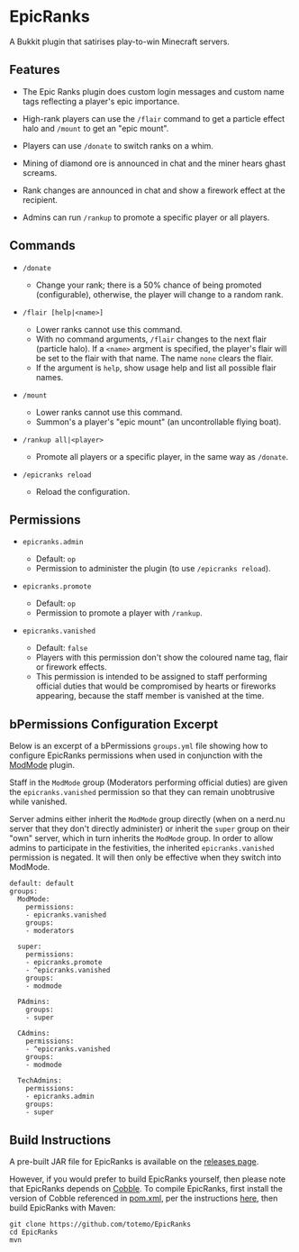 EpicRanks
=========
A Bukkit plugin that satirises play-to-win Minecraft servers.


Features
--------

 * The Epic Ranks plugin does custom login messages and custom name tags
   reflecting a player's epic importance.

 * High-rank players can use the `/flair` command to get a particle effect
   halo and `/mount` to get an "epic mount".

 * Players can use `/donate` to switch ranks on a whim.

 * Mining of diamond ore is announced in chat and the miner hears ghast
   screams.

 * Rank changes are announced in chat and show a firework effect at the
   recipient.

 * Admins can run `/rankup` to promote a specific player or all players.


Commands
--------

 * `/donate`
   * Change your rank; there is a 50% chance of being promoted (configurable),
     otherwise, the player will change to a random rank.

 * `/flair [help|<name>]`
   * Lower ranks cannot use this command.
   * With no command arguments, `/flair` changes to the next flair (particle
     halo). If a `<name>` argment is specified, the player's flair will be
     set to the flair with that name. The name `none` clears the flair.
   * If the argument is `help`, show usage help and list all possible flair
     names.

 * `/mount`
   * Lower ranks cannot use this command.
   * Summon's a player's "epic mount" (an uncontrollable flying boat).

 * `/rankup all|<player>`
   * Promote all players or a specific player, in the same way as `/donate`.

 * `/epicranks reload`
   * Reload the configuration.


Permissions
-----------

 * `epicranks.admin`
   * Default: `op`
   * Permission to administer the plugin (to use `/epicranks reload`).

 * `epicranks.promote`
   * Default: `op`
   * Permission to promote a player with `/rankup`.

 * `epicranks.vanished`
   * Default: `false`
   * Players with this permission don't show the
     coloured name tag, flair or firework effects.
   * This permission is intended to be assigned to staff performing official
     duties that would be compromised by hearts or fireworks appearing, because
     the staff member is vanished at the time.


bPermissions Configuration Excerpt
----------------------------------
Below is an excerpt of a bPermissions `groups.yml` file showing how to
configure EpicRanks permissions when used in conjunction with the
[ModMode](https://github.com/NerdNu/ModMode) plugin.

Staff in the `ModMode` group (Moderators performing official duties) are given
the `epicranks.vanished` permission so that they can remain unobtrusive
while vanished.

Server admins either inherit the `ModMode` group directly (when on
a nerd.nu server that they don't directly administer) or inherit the `super`
group on their "own" server, which in turn inherits the `ModMode` group.  In
order to allow admins to participate in the festivities, the inherited
`epicranks.vanished` permission is negated.  It will then only be
effective when they switch into ModMode.

```
default: default
groups:
  ModMode:
    permissions:
    - epicranks.vanished
    groups:
    - moderators

  super:
    permissions:
    - epicranks.promote
    - ^epicranks.vanished
    groups:
    - modmode

  PAdmins:
    groups:
    - super

  CAdmins:
    permissions:
    - ^epicranks.vanished
    groups:
    - modmode

  TechAdmins:
    permissions:
    - epicranks.admin
    groups:
    - super
```


Build Instructions
------------------
A pre-built JAR file for EpicRanks is available on the [releases page](https://github.com/totemo/EpicRanks/releases).

However, if you would prefer to build EpicRanks yourself, then please note that
EpicRanks depends on [Cobble](https://github.com/totemo/Cobble).  To compile
EpicRanks, first install the version of Cobble referenced in [pom.xml](https://github.com/totemo/EpicRanks/blob/master/pom.xml), per the
instructions [here](https://github.com/totemo/Cobble/tree/master#installing-in-a-local-maven-repository),
then build EpicRanks with Maven:

```
git clone https://github.com/totemo/EpicRanks
cd EpicRanks
mvn
```
